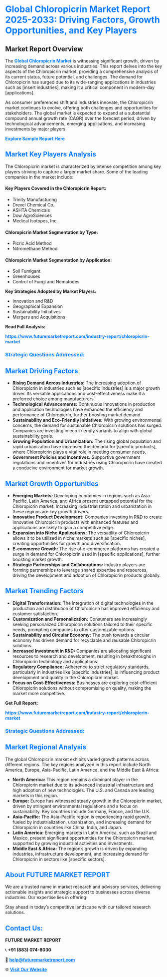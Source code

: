 <h1 style="color: #007BFF;">Global Chloropicrin Market Report 2025-2033: Driving Factors, Growth Opportunities, and Key Players</h1>

<section id="overview">
<h2>Market Report Overview</h2>
<p>The <a href="https://www.futuremarketreport.com/industry-report/chloropicrin-market" style="color: #007BFF; text-decoration: none;"><strong>Global Chloropicrin Market</strong></a> is witnessing significant growth, driven by increasing demand across various industries. This report delves into the key aspects of the Chloropicrin market, providing a comprehensive analysis of its current status, future potential, and challenges. The demand for Chloropicrin has surged due to its wide-ranging applications in industries such as [insert industries], making it a critical component in modern-day [applications].</p>
<p>As consumer preferences shift and industries innovate, the Chloropicrin market continues to evolve, offering both challenges and opportunities for stakeholders. The global market is expected to expand at a substantial compound annual growth rate (CAGR) over the forecast period, driven by technological advancements, emerging applications, and increasing investments by major players.</p>
</section>

<section id="overview">
<p><a href="https://www.futuremarketreport.com/request-sample/reportId=58080" style="color: #007BFF; text-decoration: none;"><strong>Explore Sample Report Here</strong></a></p>
</section>

<section id="key-players">
<h2 style="color: #007BFF;">Market Key Players Analysis</h2>
<p>The Chloropicrin market is characterized by intense competition among key players striving to capture a larger market share. Some of the leading companies in the market include:</p>
<h4>Key Players Covered in the Chloropicrin Report:</h4>
<ul><li>Trinity Manufacturing</li><li>Drexel Chemical Co.</li><li>ASHTA Chemicals</li><li>Dow AgroSciences</li><li>Medical Isotopes, Inc.</li></ul>
<h4>Chloropicrin Market Segmentation by Type:</h4>
<ul><li>Picric Acid Method</li><li>Nitromethane Method</li></ul>

<h4>Chloropicrin Market Segmentation by Application:</h4>
<ul><li>Soil Fumigant</li><li>Greenhouses</li><li>Control of Fungi and Nematodes</li></ul>
<p><strong>Key Strategies Adopted by Market Players:</strong></p>
<ul>
<li>Innovation and R&D</li>
<li>Geographical Expansion</li>
<li>Sustainability Initiatives</li>
<li>Mergers and Acquisitions</li>
</ul>
</section>

<section>
<p><strong>Read Full Analysis: </strong></p><a href="https://www.futuremarketreport.com/industry-report/chloropicrin-market" style="color: #007BFF; text-decoration: none;"><strong>https://www.futuremarketreport.com/industry-report/chloropicrin-market</strong></a>
<h3 style="color: #007BFF;">Strategic Questions Addressed:</h3>
</section>

<section id="driving-factors">
<h2 style="color: #007BFF;">Market Driving Factors</h2>
<ul>
<li><strong>Rising Demand Across Industries:</strong> The increasing adoption of Chloropicrin in industries such as [specific industries] is a major growth driver. Its versatile applications and cost-effectiveness make it a preferred choice among manufacturers.</li>
<li><strong>Technological Advancements:</strong> Continuous innovations in production and application technologies have enhanced the efficiency and performance of Chloropicrin, further boosting market demand.</li>
<li><strong>Sustainability and Eco-Friendly Initiatives:</strong> With growing environmental concerns, the demand for sustainable Chloropicrin solutions has surged. Companies are investing in eco-friendly variants to align with global sustainability goals.</li>
<li><strong>Growing Population and Urbanization:</strong> The rising global population and rapid urbanization have increased the demand for [specific products], where Chloropicrin plays a vital role in meeting consumer needs.</li>
<li><strong>Government Policies and Incentives:</strong> Supportive government regulations and incentives for industries using Chloropicrin have created a conducive environment for market growth.</li>
</ul>
</section>

<section id="growth-opportunities">
<h2 style="color: #007BFF;">Market Growth Opportunities</h2>
<ul>
<li><strong>Emerging Markets:</strong> Developing economies in regions such as Asia-Pacific, Latin America, and Africa present untapped potential for the Chloropicrin market. Increasing industrialization and urbanization in these regions are key growth drivers.</li>
<li><strong>Innovative Product Development:</strong> Companies investing in R&D to create innovative Chloropicrin products with enhanced features and applications are likely to gain a competitive edge.</li>
<li><strong>Expansion into Niche Applications:</strong> The versatility of Chloropicrin allows it to be utilized in niche markets such as [specific niches], creating opportunities for growth and diversification.</li>
<li><strong>E-commerce Growth:</strong> The rise of e-commerce platforms has created a surge in demand for Chloropicrin used in [specific applications], further boosting market growth.</li>
<li><strong>Strategic Partnerships and Collaborations:</strong> Industry players are forming partnerships to leverage shared expertise and resources, driving the development and adoption of Chloropicrin products globally.</li>
</ul>
</section>

<section id="trending-factors">
<h2 style="color: #007BFF;">Market Trending Factors</h2>
<ul>
<li><strong>Digital Transformation:</strong> The integration of digital technologies in the production and distribution of Chloropicrin has improved efficiency and customer satisfaction.</li>
<li><strong>Customization and Personalization:</strong> Consumers are increasingly seeking personalized Chloropicrin solutions tailored to their specific needs, prompting companies to offer customizable options.</li>
<li><strong>Sustainability and Circular Economy:</strong> The push towards a circular economy has driven demand for recyclable and reusable Chloropicrin solutions.</li>
<li><strong>Increased Investment in R&D:</strong> Companies are allocating significant resources to research and development, resulting in breakthroughs in Chloropicrin technology and applications.</li>
<li><strong>Regulatory Compliance:</strong> Adherence to strict regulatory standards, particularly in industries like [specific industries], is influencing product development and quality in the Chloropicrin market.</li>
<li><strong>Focus on Cost-Effectiveness:</strong> Businesses are exploring cost-efficient Chloropicrin solutions without compromising on quality, making the market more competitive.</li>
</ul>
</section>

<section>
<p><strong>Get Full Report: </strong></p><a href="https://www.futuremarketreport.com/industry-report/chloropicrin-market" style="color: #007BFF; text-decoration: none;"><strong>https://www.futuremarketreport.com/industry-report/chloropicrin-market</strong></a>
<h3 style="color: #007BFF;">Strategic Questions Addressed:</h3>
</section>


<section id="regional-analysis">
<h2 style="color: #007BFF;">Market Regional Analysis</h2>
<p>The global Chloropicrin market exhibits varied growth patterns across different regions. The key regions analyzed in this report include North America, Europe, Asia-Pacific, Latin America, and the Middle East & Africa:</p>
<ul>
<li><strong>North America:</strong> This region remains a dominant player in the Chloropicrin market due to its advanced industrial infrastructure and high adoption of new technologies. The U.S. and Canada are leading markets in this region.</li>
<li><strong>Europe:</strong> Europe has witnessed steady growth in the Chloropicrin market, driven by stringent environmental regulations and a focus on sustainability. Key countries include Germany, France, and the U.K.</li>
<li><strong>Asia-Pacific:</strong> The Asia-Pacific region is experiencing rapid growth, fueled by industrialization, urbanization, and increasing demand for Chloropicrin in countries like China, India, and Japan.</li>
<li><strong>Latin America:</strong> Emerging markets in Latin America, such as Brazil and Mexico, present significant opportunities for the Chloropicrin market, supported by growing industrial activities and investments.</li>
<li><strong>Middle East & Africa:</strong> The region’s growth is driven by expanding industries, infrastructure development, and increasing demand for Chloropicrin in sectors like [specific sectors].</li>
</ul>
</section>

<footer>
<h2 style="color: #007BFF;">About FUTURE MARKET REPORT</h2>
<p>We are a trusted name in market research and advisory services, delivering actionable insights and strategic support to businesses across diverse industries. Our expertise lies in offering:</p>

<p>Stay ahead in today’s competitive landscape with our tailored research solutions.</p>

<h2 style="color: #007BFF;">Contact Us:</h2>
<p><strong>FUTURE MARKET REPORT</strong></p>
<p>📞 <strong>+91 (883) 074-8030</strong></p>
<p>📧 <strong><a href="mailto:help@futuremarketreport.com" style="color: #007BFF;">help@futuremarketreport.com</a></strong></p>
<p>🌐 <strong><a href="https://www.futuremarketreport.com/" style="color: #007BFF;">Visit Our Website</a></strong></p>
</footer>